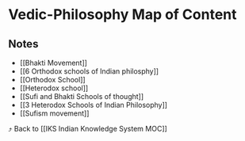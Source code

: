 # Vedic-Philosophy Map of Content


## Notes
- [[Bhakti Movement]]
- [[6 Orthodox schools of Indian philosphy]]
- [[Orthodox School]]
- [[Heterodox school]]
- [[Sufi and Bhakti Schools of thought]]
- [[3 Heterodox Schools of Indian Philosophy]]
- [[Sufism movement]]

⤴️ Back to [[IKS Indian Knowledge System MOC]]